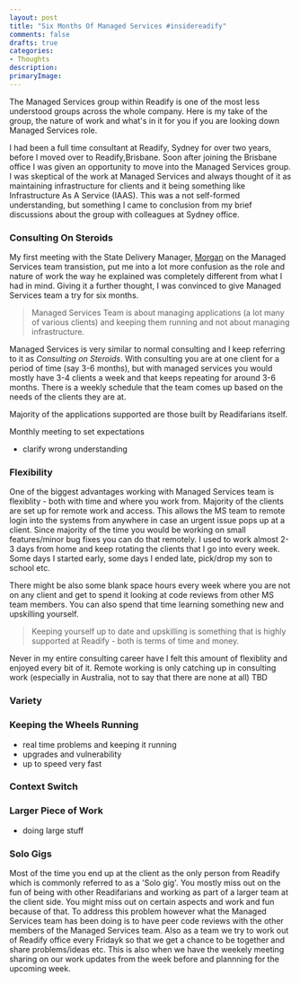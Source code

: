 ```yaml
---
layout: post
title: "Six Months Of Managed Services #insidereadify"
comments: false
drafts: true
categories: 
- Thoughts
description: 
primaryImage: 
---
```


The Managed Services group within Readify is one of the most less understood groups across the whole company. Here is my take of the group, the nature of work and what's in it for you if you are looking down Managed Services role.

I had been a full time consultant at Readify, Sydney for over two years, before I moved over to Readify,Brisbane. Soon after joining the Brisbane office I was given an opportunity to move into the Managed Services group. I was skeptical of the work at Managed Services and always thought of it as maintaining infrastructure for clients and it being something like Infrastructure As A Service (IAAS). This was a not self-formed understanding, but something I came to conclusion from my brief discussions about the group with colleagues at Sydney office.

### Consulting On Steroids

My first meeting with the State Delivery Manager, [Morgan](https://twitter.com/imorganjohnston) on the Managed Services team transistion, put me into a lot more confusion as the role and nature of work the way he explained was completely different from what I had in mind. Giving it a further thought, I was convinced to give Managed Services team a try for six months.

> Managed Services Team is about managing applications (a lot many of various clients) and keeping them running and not about managing infrastructure.

Managed Services is very similar to normal consulting and I keep referring to it as *Consulting on Steroids*. With consulting you are at one client for a period of time (say 3-6 months), but with managed services you would mostly have 3-4 clients a week and that keeps repeating for around 3-6 months. There is a weekly schedule that the team comes up based on the needs of the clients they are at. 

Majority of the applications supported are those built by Readifarians itself.

Monthly meeting to set expectations

- clarify wrong understanding

### Flexibility

One of the biggest advantages working with Managed Services team is flexiblity - both with time and where you work from. Majority of the clients are set up for remote work and access. This allows the MS team to remote login into the systems from anywhere in case an urgent issue pops up at a client. Since majority of the time you would be working on small features/minor bug fixes you can do that remotely. I used to work almost 2-3 days from home and keep rotating the clients that I go into every week. Some days I started early, some days I ended late, pick/drop my son to school etc.

There might be also some blank space hours every week where you are not on any client and get to spend it looking at code reviews from other MS team members. You can also spend that time learning something new and upskilling yourself.

> Keeping yourself up to date and upskilling is something that is highly supported at Readify - both is terms of time and money.

Never in my entire consulting career have I felt this amount of flexiblity and enjoyed every bit of it. Remote working is only catching up in consulting work (especially in Australia, not to say that there are none at all) TBD

### Variety

### Keeping the Wheels Running
- real time problems and keeping it running
- upgrades and vulnerability
- up to speed very fast

### Context Switch

### Larger Piece of Work
- doing large stuff

### Solo Gigs

Most of the time you end up at the client as the only person from Readify which is commonly referred to as a 'Solo gig'. You mostly miss out on the fun of being with other Readifarians and working as part of a larger team at the client side. You might miss out on certain aspects and work and fun because of that. To address this problem however what the Managed Services team has been doing is to have peer code reviews with the other members of the Managed Services team. Also as a team we try to work out of Readify office every Fridayk so that we get a chance to be together and share problems/ideas etc. This is also when we have the weekely meeting sharing on our work updates from the week before and plannning for the upcoming week.

